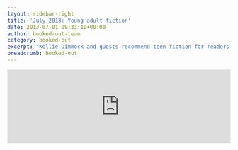 ```yaml
---
layout: sidebar-right
title: 'July 2013: Young adult fiction'
date: 2013-07-01 09:33:10+00:00
author: booked-out-team
category: booked-out
excerpt: "Kellie Dimmock and guests recommend teen fiction for readers of all ages. We also review this year's Carnegie Medal short list and the winner, Sally Gardner’s <cite>Maggot Moon</cite>."
breadcrumb: booked-out
---
```

<iframe width="100%" height="166" scrolling="no" frameborder="no" src="https://w.soundcloud.com/player/?url=https%3A//api.soundcloud.com/tracks/182171809&amp;color=ff5500&amp;auto_play=false&amp;hide_related=false&amp;show_comments=true&amp;show_user=true&amp;show_reposts=false"></iframe>
